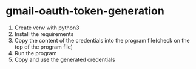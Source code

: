 # gmail-oauth-token-generation
1. Create venv with python3
2. Install the requirements
3. Copy the content of the credentials into the program file(check on the top of the program file)
4. Run the program
5. Copy and use the generated credentials
